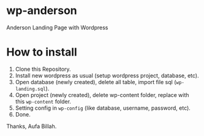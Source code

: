# wp-anderson
Anderson Landing Page with Wordpress

# How to install

1. Clone this Repository.
2. Install new wordpress as usual (setup wordpress project, database, etc).
3. Open database (newly created), delete all table, import file sql (`wp-landing.sql`).
4. Open project (newly created), delete wp-content folder, replace with this `wp-content` folder.
5. Setting config in `wp-config` (like database, username, password, etc).
6. Done.

Thanks, Aufa Billah.
